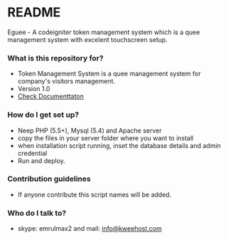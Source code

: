 # README #

Eguee - A codeigniter token management system which is a quee management system with excelent touchscreen setup. 

### What is this repository for? ###

* Token Management System is a quee management system for company's visitors management.
* Version 1.0
* [Check Documenttaton](https://eguee.com/tutorials/)

### How do I get set up? ###

* Neep PHP (5.5+), Mysql (5.4) and Apache server
* copy the files in your server folder where you want to install
* when installation script running, inset the database details and admin credential
* Run and deploy.

### Contribution guidelines ###

* If anyone contribute this script names will be added.

### Who do I talk to? ###

* skype: emrulmax2 and mail: info@kweehost.com
